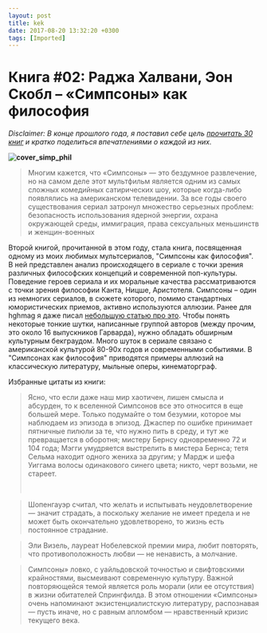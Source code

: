 ```yaml
---
layout: post
title: kek
date: 2017-08-20 13:32:20 +0300
tags: [Imported]
---
```

# Книга #02: Раджа Халвани, Эон Скобл – «Симпсоны» как философия

_Disclaimer: В конце прошлого года, я поставил себе цель [прочитать 30 книг](https://blog.alexeyev.me/2015/12/30-books-2016/ "2016: 30 книг") и кратко поделиться впечатлениями о каждой из них._

**![cover_simp_phil](https://vlaim.s3.amazonaws.com/uploads/2016/01/cover_simp_phil.jpg)**

> <div class="bm-quote-content-text">Многим кажется, что «Симпсоны» — это бездумное развлечение, но на самом деле этот мультфильм является одним из самых сложных комедийных сатирических шоу, которые когда-либо появлялись на американском телевидении. За все годы своего существования сериал затронул множество серьезных проблем: безопасность использования ядерной энергии, охрана окружающей среды, иммиграция, права сексуальных меньшинств и женщин-военных</div>

Второй книгой, прочитанной в этом году, стала книга, посвященная одному из моих любимых мультсериалов, "Симпсоны как философия". В ней представлен анализ происходящего в сериале с точки зрения различных философских концепций и современной поп-культуры. Поведение героев сериала и их моральные качества рассматриваются с точки зрения философии Канта, Ницше, Аристотеля.
Симпсоны – один из немногих сериалов, в сюжете которого, помимо стандартных юмористических приемов, активно используются аллюзии. Ранее для hghmag я даже писал [небольшую статью про это](https://blog.alexeyev.me/2014/05/simpsons-gif/ "Аллюзии в Симпсонах: кинематограф"). Чтобы понять некоторые тонкие шутки, написанные группой авторов (между прочим, это около 16 выпускников Гарварда), нужно обладать обширным культурным бекграудом. Много шуток в сериале связано с американской культурой 80-90х годов и современными событиями. В "Симпсонах как философия" приводятся примеры аллюзий на классическую литературу, мыльные оперы, кинематорграф.

Избранные цитаты из книги:

> <div class="bm-quote-content-text">Ясно, что если даже наш мир хаотичен, лишен смысла и абсурден, то к вселенной Симпсонов все это относится в еще большей мере. Только подумайте о том безумии, которое мы наблюдаем из эпизода в эпизод. Джаспер по ошибке принимает пятничные пилюли за те, что нужно пить в среду, и тут же превращается в оборотня; мистеру Бернсу одновременно 72 и 104 года; Мэгги умудряется выстрелить в мистера Бернса; тетя Сельма находит одного жениха за другим; у Мардж и шефа Уиггама волосы одинакового синего цвета; никто, черт возьми, не стареет.</div>
> 
>  

> Шопенгауэр считал, что желать и испытывать неудовлетворение — значит страдать, а поскольку желание не имеет предела и не может быть окончательно удовлетворено, то жизнь есть постоянное страдание.

> Эли Визель, лауреат Нобелевской премии мира, любит повторять, что противоположность любви — не ненависть, а молчание.

> Симпсоны» ловко, с уайльдовской точностью и свифтовскими крайностями, высмеивают современную культуру. Важной повторяющейся темой является роль морали (или ее отсутствия) в жизни обитателей Спрингфилда. В этом отношении «Симпсоны» очень напоминают экзистенциалистскую литературу, распознавая — пусть иначе, но с равным апломбом — нравственный кризис текущего века.